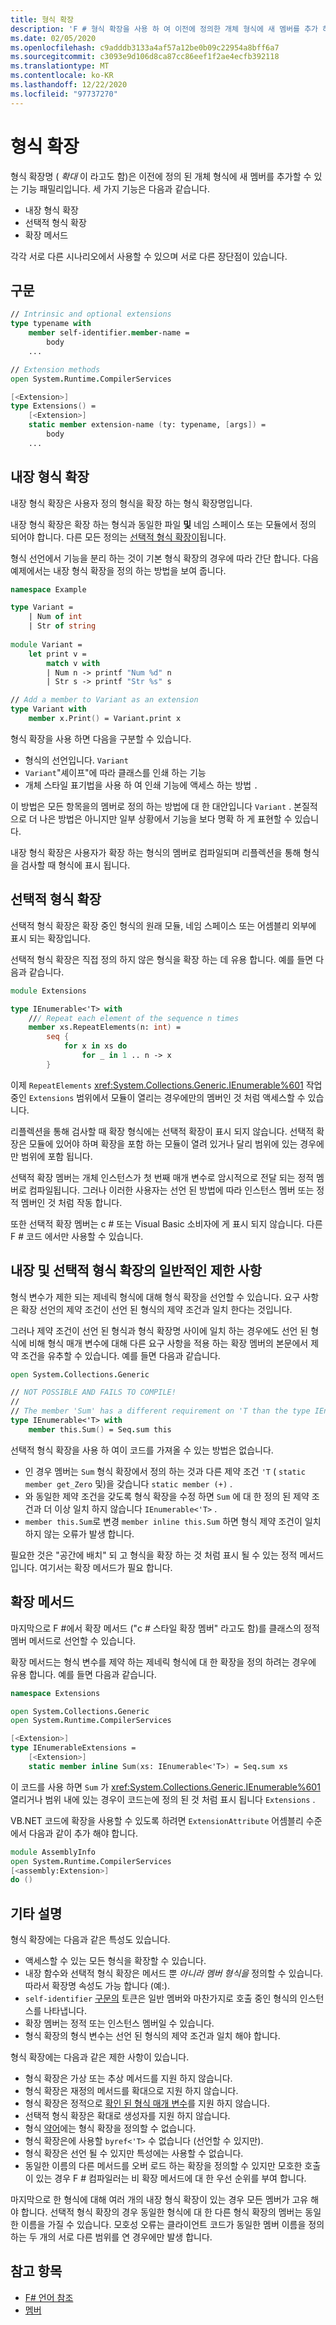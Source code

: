 ```yaml
---
title: 형식 확장
description: 'F # 형식 확장을 사용 하 여 이전에 정의한 개체 형식에 새 멤버를 추가 하는 방법을 알아봅니다.'
ms.date: 02/05/2020
ms.openlocfilehash: c9adddb3133a4af57a12be0b09c22954a8bff6a7
ms.sourcegitcommit: c3093e9d106d8ca87cc86eef1f2ae4ecfb392118
ms.translationtype: MT
ms.contentlocale: ko-KR
ms.lasthandoff: 12/22/2020
ms.locfileid: "97737270"
---
```

# <a name="type-extensions"></a>형식 확장

형식 확장명 ( _확대_ 이 라고도 함)은 이전에 정의 된 개체 형식에 새 멤버를 추가할 수 있는 기능 패밀리입니다. 세 가지 기능은 다음과 같습니다.

- 내장 형식 확장
- 선택적 형식 확장
- 확장 메서드

각각 서로 다른 시나리오에서 사용할 수 있으며 서로 다른 장단점이 있습니다.

## <a name="syntax"></a>구문

```fsharp
// Intrinsic and optional extensions
type typename with
    member self-identifier.member-name =
        body
    ...

// Extension methods
open System.Runtime.CompilerServices

[<Extension>]
type Extensions() =
    [<Extension>]
    static member extension-name (ty: typename, [args]) =
        body
    ...
```

## <a name="intrinsic-type-extensions"></a>내장 형식 확장

내장 형식 확장은 사용자 정의 형식을 확장 하는 형식 확장명입니다.

내장 형식 확장은 확장 하는 형식과 동일한 파일 **및** 네임 스페이스 또는 모듈에서 정의 되어야 합니다. 다른 모든 정의는 [선택적 형식 확장이](type-extensions.md#optional-type-extensions)됩니다.

형식 선언에서 기능을 분리 하는 것이 기본 형식 확장의 경우에 따라 간단 합니다. 다음 예제에서는 내장 형식 확장을 정의 하는 방법을 보여 줍니다.

```fsharp
namespace Example

type Variant =
    | Num of int
    | Str of string
  
module Variant =
    let print v =
        match v with
        | Num n -> printf "Num %d" n
        | Str s -> printf "Str %s" s

// Add a member to Variant as an extension
type Variant with
    member x.Print() = Variant.print x
```

형식 확장을 사용 하면 다음을 구분할 수 있습니다.

- 형식의 선언입니다. `Variant`
- `Variant`"셰이프"에 따라 클래스를 인쇄 하는 기능
- 개체 스타일 표기법을 사용 하 여 인쇄 기능에 액세스 하는 방법 `.`

이 방법은 모든 항목을의 멤버로 정의 하는 방법에 대 한 대안입니다 `Variant` . 본질적으로 더 나은 방법은 아니지만 일부 상황에서 기능을 보다 명확 하 게 표현할 수 있습니다.

내장 형식 확장은 사용자가 확장 하는 형식의 멤버로 컴파일되며 리플렉션을 통해 형식을 검사할 때 형식에 표시 됩니다.

## <a name="optional-type-extensions"></a>선택적 형식 확장

선택적 형식 확장은 확장 중인 형식의 원래 모듈, 네임 스페이스 또는 어셈블리 외부에 표시 되는 확장입니다.

선택적 형식 확장은 직접 정의 하지 않은 형식을 확장 하는 데 유용 합니다. 예를 들면 다음과 같습니다.

```fsharp
module Extensions

type IEnumerable<'T> with
    /// Repeat each element of the sequence n times
    member xs.RepeatElements(n: int) =
        seq {
            for x in xs do
                for _ in 1 .. n -> x
        }
```

이제 `RepeatElements` <xref:System.Collections.Generic.IEnumerable%601> 작업 중인 `Extensions` 범위에서 모듈이 열리는 경우에만의 멤버인 것 처럼 액세스할 수 있습니다.

리플렉션을 통해 검사할 때 확장 형식에는 선택적 확장이 표시 되지 않습니다. 선택적 확장은 모듈에 있어야 하며 확장을 포함 하는 모듈이 열려 있거나 달리 범위에 있는 경우에만 범위에 포함 됩니다.

선택적 확장 멤버는 개체 인스턴스가 첫 번째 매개 변수로 암시적으로 전달 되는 정적 멤버로 컴파일됩니다. 그러나 이러한 사용자는 선언 된 방법에 따라 인스턴스 멤버 또는 정적 멤버인 것 처럼 작동 합니다.

또한 선택적 확장 멤버는 c # 또는 Visual Basic 소비자에 게 표시 되지 않습니다. 다른 F # 코드 에서만 사용할 수 있습니다.

## <a name="generic-limitation-of-intrinsic-and-optional-type-extensions"></a>내장 및 선택적 형식 확장의 일반적인 제한 사항

형식 변수가 제한 되는 제네릭 형식에 대해 형식 확장을 선언할 수 있습니다. 요구 사항은 확장 선언의 제약 조건이 선언 된 형식의 제약 조건과 일치 한다는 것입니다.

그러나 제약 조건이 선언 된 형식과 형식 확장명 사이에 일치 하는 경우에도 선언 된 형식에 비해 형식 매개 변수에 대해 다른 요구 사항을 적용 하는 확장 멤버의 본문에서 제약 조건을 유추할 수 있습니다. 예를 들면 다음과 같습니다.

```fsharp
open System.Collections.Generic

// NOT POSSIBLE AND FAILS TO COMPILE!
//
// The member 'Sum' has a different requirement on 'T than the type IEnumerable<'T>
type IEnumerable<'T> with
    member this.Sum() = Seq.sum this
```

선택적 형식 확장을 사용 하 여이 코드를 가져올 수 있는 방법은 없습니다.

- 인 경우 멤버는 `Sum` 형식 확장에서 정의 하는 것과 다른 제약 조건 `'T` ( `static member get_Zero` 및)을 갖습니다 `static member (+)` .
- 와 동일한 제약 조건을 갖도록 형식 확장을 수정 하면 `Sum` 에 대 한 정의 된 제약 조건과 더 이상 일치 하지 않습니다 `IEnumerable<'T>` .
- `member this.Sum`로 변경 `member inline this.Sum` 하면 형식 제약 조건이 일치 하지 않는 오류가 발생 합니다.

필요한 것은 "공간에 배치" 되 고 형식을 확장 하는 것 처럼 표시 될 수 있는 정적 메서드입니다. 여기서는 확장 메서드가 필요 합니다.

## <a name="extension-methods"></a>확장 메서드

마지막으로 F #에서 확장 메서드 ("c # 스타일 확장 멤버" 라고도 함)를 클래스의 정적 멤버 메서드로 선언할 수 있습니다.

확장 메서드는 형식 변수를 제약 하는 제네릭 형식에 대 한 확장을 정의 하려는 경우에 유용 합니다. 예를 들면 다음과 같습니다.

```fsharp
namespace Extensions

open System.Collections.Generic
open System.Runtime.CompilerServices

[<Extension>]
type IEnumerableExtensions =
    [<Extension>]
    static member inline Sum(xs: IEnumerable<'T>) = Seq.sum xs
```

이 코드를 사용 하면 `Sum` 가 <xref:System.Collections.Generic.IEnumerable%601> 열리거나 범위 내에 있는 경우이 코드는에 정의 된 것 처럼 표시 됩니다 `Extensions` .

VB.NET 코드에 확장을 사용할 수 있도록 하려면 `ExtensionAttribute` 어셈블리 수준에서 다음과 같이 추가 해야 합니다.

```fsharp
module AssemblyInfo
open System.Runtime.CompilerServices
[<assembly:Extension>]
do ()
```

## <a name="other-remarks"></a>기타 설명

형식 확장에는 다음과 같은 특성도 있습니다.

- 액세스할 수 있는 모든 형식을 확장할 수 있습니다.
- 내장 함수와 선택적 형식 확장은 메서드 뿐 _아니라 멤버 형식을_ 정의할 수 있습니다. 따라서 확장명 속성도 가능 합니다 (예:).
- `self-identifier` [구문의](type-extensions.md#syntax) 토큰은 일반 멤버와 마찬가지로 호출 중인 형식의 인스턴스를 나타냅니다.
- 확장 멤버는 정적 또는 인스턴스 멤버일 수 있습니다.
- 형식 확장의 형식 변수는 선언 된 형식의 제약 조건과 일치 해야 합니다.

형식 확장에는 다음과 같은 제한 사항이 있습니다.

- 형식 확장은 가상 또는 추상 메서드를 지원 하지 않습니다.
- 형식 확장은 재정의 메서드를 확대으로 지원 하지 않습니다.
- 형식 확장은 정적으로 [확인 된 형식 매개 변수](./generics/statically-resolved-type-parameters.md)를 지원 하지 않습니다.
- 선택적 형식 확장은 확대로 생성자를 지원 하지 않습니다.
- 형식 [약어](type-abbreviations.md)에는 형식 확장을 정의할 수 없습니다.
- 형식 확장은에 사용할 `byref<'T>` 수 없습니다 (선언할 수 있지만).
- 형식 확장은 선언 될 수 있지만 특성에는 사용할 수 없습니다.
- 동일한 이름의 다른 메서드를 오버 로드 하는 확장을 정의할 수 있지만 모호한 호출이 있는 경우 F # 컴파일러는 비 확장 메서드에 대 한 우선 순위를 부여 합니다.

마지막으로 한 형식에 대해 여러 개의 내장 형식 확장이 있는 경우 모든 멤버가 고유 해야 합니다. 선택적 형식 확장의 경우 동일한 형식에 대 한 다른 형식 확장의 멤버는 동일한 이름을 가질 수 있습니다. 모호성 오류는 클라이언트 코드가 동일한 멤버 이름을 정의 하는 두 개의 서로 다른 범위를 연 경우에만 발생 합니다.

## <a name="see-also"></a>참고 항목

- [F# 언어 참조](index.md)
- [멤버](./members/index.md)
